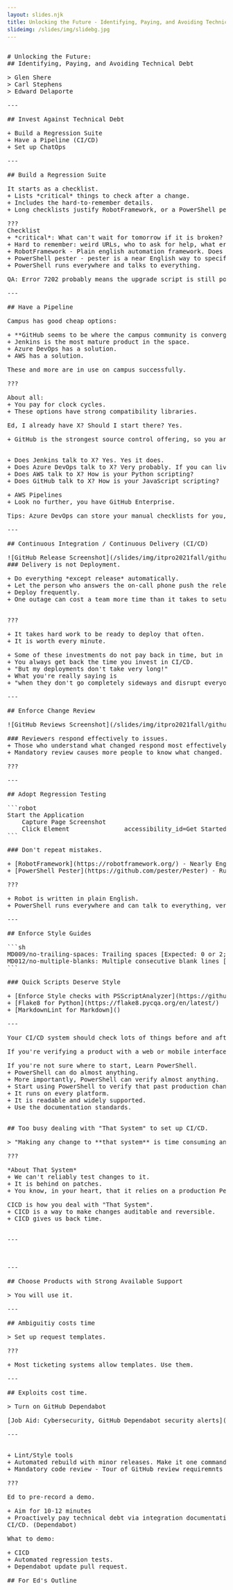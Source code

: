 ```yaml
---
layout: slides.njk
title: Unlocking the Future - Identifying, Paying, and Avoiding Technical Debt - Edward Delaporte
slideimg: /slides/img/slidebg.jpg
---
```


<pre>

# Unlocking the Future:
## Identifying, Paying, and Avoiding Technical Debt

> Glen Shere
> Carl Stephens
> Edward Delaporte

---

## Invest Against Technical Debt

+ Build a Regression Suite
+ Have a Pipeline (CI/CD)
+ Set up ChatOps

---

## Build a Regression Suite

It starts as a checklist.
+ Lists *critical* things to check after a change.
+ Includes the hard-to-remember details.
+ Long checklists justify RobotFramework, or a PowerShell pester suite.

???
Checklist
+ *critical*: What can't wait for tomorrow if it is broken?
+ Hard to remember: weird URLs, who to ask for help, what error code 7202 means.
+ RobotFramework - Plain english automation framework. Does web, which is usually what you need.
+ PowerShell pester - pester is a near English way to specify tests in PowerShell.
+ PowerShell runs everywhere and talks to everything.

QA: Error 7202 probably means the upgrade script is still pointed at the DEV database server.

---

## Have a Pipeline

Campus has good cheap options:

+ **GitHub seems to be where the campus community is converging.**
+ Jenkins is the most mature product in the space.
+ Azure DevOps has a solution.
+ AWS has a solution.

These and more are in use on campus successfully.

???

About all:
+ You pay for clock cycles.
+ These options have strong compatibility libraries.

Ed, I already have X? Should I start there? Yes.

+ GitHub is the strongest source control offering, so you are probably using it already. It is *not* hard to check source out from GitHub into another pipeline.


+ Does Jenkins talk to X? Yes. Yes it does.
+ Does Azure DevOps talk to X? Very probably. If you can live with Microsoft's reasonable defaults you will have a good time.
+ Does AWS talk to X? How is your Python scripting?
+ Does GitHub talk to X? How is your JavaScript scripting?

+ AWS Pipelines
+ Look no further, you have GitHub Enterprise.

Tips: Azure DevOps can store your manual checklists for you, and has a planned path toward automation.

---

## Continuous Integration / Continuous Delivery (CI/CD)

![GitHub Release Screenshot](/slides/img/itpro2021fall/github_release.PNG)
### Delivery is not Deployment.

+ Do everything *except release* automatically.
+ Let the person who answers the on-call phone push the release button.
+ Deploy frequently.
+ One outage can cost a team more time than it takes to setup CI/CD.


???

+ It takes hard work to be ready to deploy that often.
+ It is worth every minute.

+ Some of these investments do not pay back in time, but in better outcomes.
+ You always get back the time you invest in CI/CD.
+ "But my deployments don't take very long!" 
+ What you're really saying is 
+ "when they don't go completely sideways and disrupt everyone's work for hours or days."

---

## Enforce Change Review

![GitHub Reviews Screenshot](/slides/img/itpro2021fall/github_reviewers.PNG)

### Reviewers respond effectively to issues.
+ Those who understand what changed respond most effectively to issues.
+ Mandatory review causes more people to know what changed.

???

---

## Adopt Regression Testing

```robot
Start the Application
    Capture Page Screenshot     
    Click Element               accessibility_id=Get Started
```

### Don't repeat mistakes.

+ [RobotFramework](https://robotframework.org/) - Nearly English syntax.
+ [PowerShell Pester](https://github.com/pester/Pester) - Runs anywhere, talks to everything.

???

+ Robot is written in plain English.
+ PowerShell runs everywhere and can talk to everything, very readable.

---

## Enforce Style Guides 

```sh
MD009/no-trailing-spaces: Trailing spaces [Expected: 0 or 2; Actual: 1]
MD012/no-multiple-blanks: Multiple consecutive blank lines [Expected: 1; Actual: 2]
```

### Quick Scripts Deserve Style

+ [Enforce Style checks with PSScriptAnalyzer](https://github.com/PowerShell/PSScriptAnalyzer)
+ [Flake8 for Python](https://flake8.pycqa.org/en/latest/)
+ [MarkdownLint for Markdown]()

---

Your CI/CD system should check lots of things before and after each production change.

If you're verifying a product with a web or mobile interface, learn RobotFramework.

If you're not sure where to start, Learn PowerShell.
+ PowerShell can do almost anything.
+ More importantly, PowerShell can verify almost anything.
+ Start using PowerShell to verify that past production change mistakes don't happen again.
+ It runs on every platform.
+ It is readable and widely supported.
+ Use the documentation standards.


## Too busy dealing with "That System" to set up CI/CD.

> "Making any change to **that system** is time consuming and dangerous."

???

*About That System*
+ We can't reliably test changes to it.
+ It is behind on patches.
+ You know, in your heart, that it relies on a production Perl script everyone has forgotten.

CICD is how you deal with "That System".
+ CICD is a way to make changes auditable and reversible.
+ CICD gives us back time.


---



---

## Choose Products with Strong Available Support

> You will use it.

---

## Ambiguitiy costs time

> Set up request templates.

???

+ Most ticketing systems allow templates. Use them.

---

## Exploits cost time.

> Turn on GitHub Dependabot

[Job Aid: Cybersecurity, GitHub Dependabot security alerts](https://answers.uillinois.edu/illinois/110071)

---


+ Lint/Style tools
+ Automated rebuild with minor releases. Make it one command, or make it automated.
+ Mandatory code review - Tour of GitHub review requiremnts and branch protections here.

???

Ed to pre-record a demo.

+ Aim for 10-12 minutes
+ Proactively pay technical debt via integration documentation, test suites, regression,
CI/CD. (Dependabot)

What to demo:

+ CICD
+ Automated regression tests.
+ Dependabot update pull request.

## For Ed's Outline


</pre>
